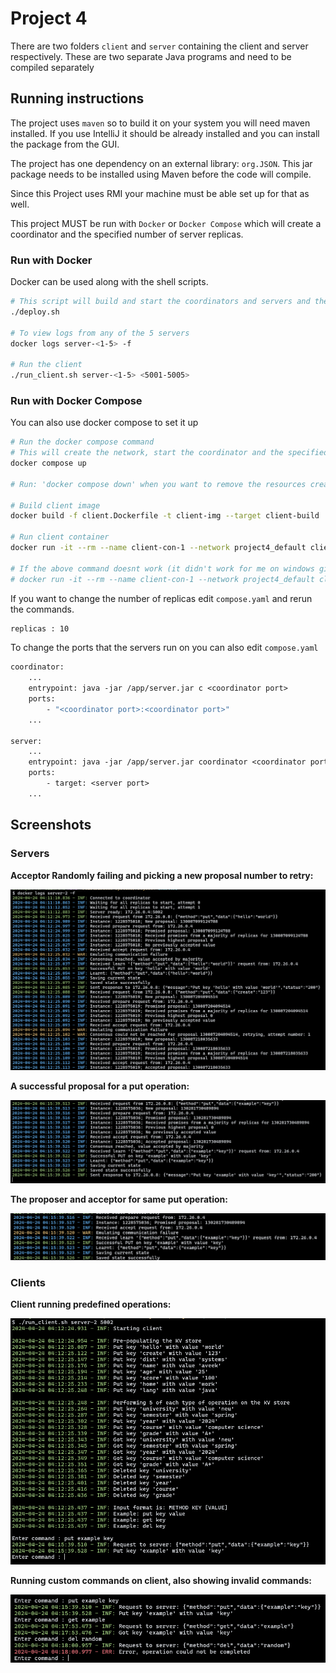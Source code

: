# Project 4

There are two folders `client` and `server` containing the client and server respectively. These are two separate Java programs and need to be compiled separately

## Running instructions

The project uses `maven` so to build it on your system you will need maven installed. If you use IntelliJ it should be already installed and you can install the package from the GUI.

The project has one dependency on an external library: `org.JSON`. This jar package needs to be installed using Maven before the code will compile.

Since this Project uses RMI your machine must be able set up for that as well.

This project MUST be run with `Docker` or `Docker Compose` which will create a coordinator and the specified number of server replicas.

### Run with Docker
Docker can be used along with the shell scripts.

```sh
# This script will build and start the coordinators and servers and then display logs from the coordinator
./deploy.sh

# To view logs from any of the 5 servers
docker logs server-<1-5> -f

# Run the client
./run_client.sh server-<1-5> <5001-5005>
```

### Run with Docker Compose
You can also use docker compose to set it up

```sh
# Run the docker compose command
# This will create the network, start the coordinator and the specified number of replicas
docker compose up

# Run: 'docker compose down' when you want to remove the resources created above 

# Build client image
docker build -f client.Dockerfile -t client-img --target client-build .

# Run client container
docker run -it --rm --name client-con-1 --network project4_default client-img java -jar /app/client.jar project4-server-3 5001

# If the above command doesnt work (it didn't work for me on windows git bash) try this one
# docker run -it --rm --name client-con-1 --network project4_default client-img java -jar //app//client.jar project4-server-3 5001
```

If you want to change the number of replicas edit `compose.yaml` and rerun the commands.

```Dockerfile
replicas : 10
```

To change the ports that the servers run on you can also edit `compose.yaml`

```Dockerfile
coordinator:
    ...
    entrypoint: java -jar /app/server.jar c <coordinator port>
    ports:
        - "<coordinator port>:<coordinator port>"
    ...

server:
    ...
    entrypoint: java -jar /app/server.jar coordinator <coordinator port> <server port>
    ports:
        - target: <server port>
    ...
```

## Screenshots

### Servers

**Acceptor Randomly failing and picking a new proposal number to retry:**

![Backend 1](./img/backend_1.png)

**A successful proposal for a put operation:**

![Backend 2](./img/backend_2.png)

**The proposer and acceptor for same put operation:**

![Backend 3](./img/backend_3.png)

### Clients

**Client running predefined operations:**

![Client 1](./img/Client_1.png)

**Running custom commands on client, also showing invalid commands:**

![Client 2](./img/Client_2.png)
